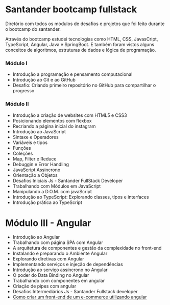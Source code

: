 <H1>Santander bootcamp fullstack</H1>
<p>Diretório com todos os módulos de desafios e projetos que foi feito durante o bootcamp do santander.</p>
<p>Através do bootcamp estudei tecnologias como HTML, CSS, JavasCript, TypeScript, Angular, Java e SpringBoot.
E também foram vistos alguns conceitos de algoritmos, estruturas de dados e lógica de programação.</p>

<h3>Módulo I</h3>
<ul>
  <li>Introdução a programação e pensamento computacional</li>
  <li>Introdução ao Git e ao GitHub</li>
  <li>Desafio: Criando primeiro repositório no GitHub para compartilhar o progresso</li>
</ul>

<h3>Módulo II</h3>
<ul>
  <li>Introdução a criação de websites com HTML5 e CSS3</li>
  <li>Posicionando elementos com flexbox</li>
  <li>Recriando a página inicial do instagram</li>
  <li>Introdução ao JavaScript</li>
  <li>Sintaxe e Operadores</li>
  <li>Variáveis e tipos</li>
  <li>Funções</li>
  <li>Coleções</li>
  <li>Map, Filter e Reduce</li>
  <li>Debuggin e Error Handling</li>
  <li>JavaScript Assincrono</li>
  <li>Orientação a Objetos</li>
  <li>Desafios Iniciais Js - Santander FullStack Developer</li>
  <li>Trabalhando com Módulos em JavaScript</li>
  <li>Manipulando a D.O.M. com javaScript</li>
  <li>Introdução ao TypeScript: Explorando classes, tipos e interfaces</li>
  <li>Introdução prática ao TypeScript</li>
</ul>

# Módulo III - Angular

- Introdução ao Angular
- Trabalhando com página SPA com Angular
- A arquitetura de componentes e gestão da complexidade no front-end
- Instalando e preparando o Ambiente Angular
- Explorando diretivas com Angular
- Implementando serviços e injeção de dependências
- Introdução ao serviço assíncrono no Angular
- O poder do Data Binding no Angular
- Trabalhando com componentes em angular
- Criação de pipes com angular
- Desafios Intermediários Js - Santander Fullstack developer
- [Como criar um front-end de um e-commerce utilizando angular](https://github.com/Oldroge/books-store)
